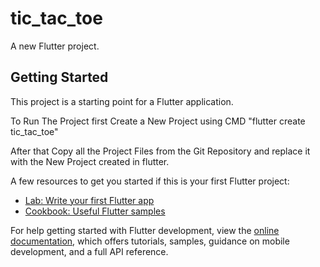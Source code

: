 # tic_tac_toe

A new Flutter project.

## Getting Started

This project is a starting point for a Flutter application.


To Run The Project first Create a New Project using CMD "flutter create tic_tac_toe"

After that Copy all the Project Files from the Git Repository  and replace it with the New Project created in flutter.

A few resources to get you started if this is your first Flutter project:

- [Lab: Write your first Flutter app](https://docs.flutter.dev/get-started/codelab)
- [Cookbook: Useful Flutter samples](https://docs.flutter.dev/cookbook)

For help getting started with Flutter development, view the
[online documentation](https://docs.flutter.dev/), which offers tutorials,
samples, guidance on mobile development, and a full API reference.
